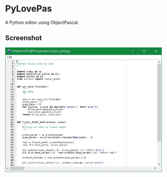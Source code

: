 # PyLovePas
A Python editor using ObjectPascal.

## Screenshot
![Screenshot](/asset/Screenshot.JPG)
